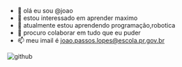 - 👋 olá eu sou @joao
- 👀 estou interessado em aprender maximo
- 🌱 atualmente estou aprendendo programação,robotica
- 💞️ procuro colaborar em tudo que eu puder 
- 📫 meu imail é joao.passos.lopes@escola.pr.gov.br


![github](https://img.shields.io/badge/GitHub-100000?style=for-the-badge&logo=github&logoColor=white)
